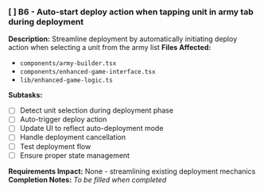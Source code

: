 ### [ ] B6 - Auto-start deploy action when tapping unit in army tab during deployment
**Description:** Streamline deployment by automatically initiating deploy action when selecting a unit from the army list
**Files Affected:**
- `components/army-builder.tsx`
- `components/enhanced-game-interface.tsx`
- `lib/enhanced-game-logic.ts`

**Subtasks:**
- [ ] Detect unit selection during deployment phase
- [ ] Auto-trigger deploy action
- [ ] Update UI to reflect auto-deployment mode
- [ ] Handle deployment cancellation
- [ ] Test deployment flow
- [ ] Ensure proper state management

**Requirements Impact:** None - streamlining existing deployment mechanics
**Completion Notes:** _To be filled when completed_
